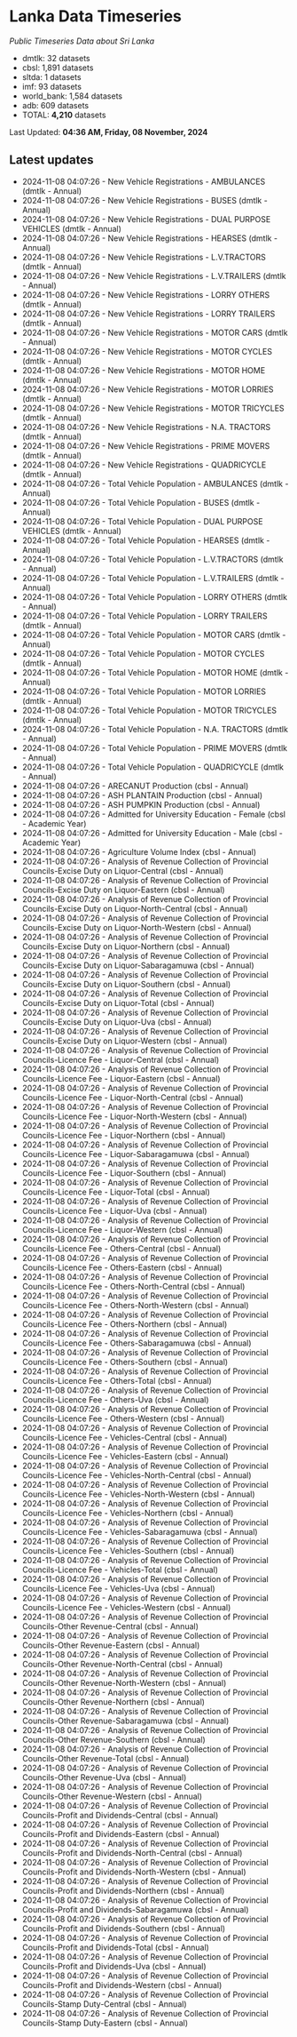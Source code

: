 # Lanka Data Timeseries
*Public Timeseries Data about Sri Lanka*

* dmtlk: 32 datasets
* cbsl: 1,891 datasets
* sltda: 1 datasets
* imf: 93 datasets
* world_bank: 1,584 datasets
* adb: 609 datasets
* TOTAL: **4,210** datasets

Last Updated: **04:36 AM, Friday, 08 November, 2024**

## Latest updates

* 2024-11-08 04:07:26 - New Vehicle Registrations - AMBULANCES (dmtlk - Annual)
* 2024-11-08 04:07:26 - New Vehicle Registrations - BUSES (dmtlk - Annual)
* 2024-11-08 04:07:26 - New Vehicle Registrations - DUAL PURPOSE VEHICLES (dmtlk - Annual)
* 2024-11-08 04:07:26 - New Vehicle Registrations - HEARSES (dmtlk - Annual)
* 2024-11-08 04:07:26 - New Vehicle Registrations - L.V.TRACTORS (dmtlk - Annual)
* 2024-11-08 04:07:26 - New Vehicle Registrations - L.V.TRAILERS (dmtlk - Annual)
* 2024-11-08 04:07:26 - New Vehicle Registrations - LORRY OTHERS (dmtlk - Annual)
* 2024-11-08 04:07:26 - New Vehicle Registrations - LORRY TRAILERS (dmtlk - Annual)
* 2024-11-08 04:07:26 - New Vehicle Registrations - MOTOR CARS (dmtlk - Annual)
* 2024-11-08 04:07:26 - New Vehicle Registrations - MOTOR CYCLES (dmtlk - Annual)
* 2024-11-08 04:07:26 - New Vehicle Registrations - MOTOR HOME (dmtlk - Annual)
* 2024-11-08 04:07:26 - New Vehicle Registrations - MOTOR LORRIES (dmtlk - Annual)
* 2024-11-08 04:07:26 - New Vehicle Registrations - MOTOR TRICYCLES (dmtlk - Annual)
* 2024-11-08 04:07:26 - New Vehicle Registrations - N.A. TRACTORS (dmtlk - Annual)
* 2024-11-08 04:07:26 - New Vehicle Registrations - PRIME MOVERS (dmtlk - Annual)
* 2024-11-08 04:07:26 - New Vehicle Registrations - QUADRICYCLE (dmtlk - Annual)
* 2024-11-08 04:07:26 - Total Vehicle Population - AMBULANCES (dmtlk - Annual)
* 2024-11-08 04:07:26 - Total Vehicle Population - BUSES (dmtlk - Annual)
* 2024-11-08 04:07:26 - Total Vehicle Population - DUAL PURPOSE VEHICLES (dmtlk - Annual)
* 2024-11-08 04:07:26 - Total Vehicle Population - HEARSES (dmtlk - Annual)
* 2024-11-08 04:07:26 - Total Vehicle Population - L.V.TRACTORS (dmtlk - Annual)
* 2024-11-08 04:07:26 - Total Vehicle Population - L.V.TRAILERS (dmtlk - Annual)
* 2024-11-08 04:07:26 - Total Vehicle Population - LORRY OTHERS (dmtlk - Annual)
* 2024-11-08 04:07:26 - Total Vehicle Population - LORRY TRAILERS (dmtlk - Annual)
* 2024-11-08 04:07:26 - Total Vehicle Population - MOTOR CARS (dmtlk - Annual)
* 2024-11-08 04:07:26 - Total Vehicle Population - MOTOR CYCLES (dmtlk - Annual)
* 2024-11-08 04:07:26 - Total Vehicle Population - MOTOR HOME (dmtlk - Annual)
* 2024-11-08 04:07:26 - Total Vehicle Population - MOTOR LORRIES (dmtlk - Annual)
* 2024-11-08 04:07:26 - Total Vehicle Population - MOTOR TRICYCLES (dmtlk - Annual)
* 2024-11-08 04:07:26 - Total Vehicle Population - N.A. TRACTORS (dmtlk - Annual)
* 2024-11-08 04:07:26 - Total Vehicle Population - PRIME MOVERS (dmtlk - Annual)
* 2024-11-08 04:07:26 - Total Vehicle Population - QUADRICYCLE (dmtlk - Annual)
* 2024-11-08 04:07:26 - ARECANUT Production (cbsl - Annual)
* 2024-11-08 04:07:26 - ASH PLANTAIN Production (cbsl - Annual)
* 2024-11-08 04:07:26 - ASH PUMPKIN Production (cbsl - Annual)
* 2024-11-08 04:07:26 - Admitted for University Education - Female (cbsl - Academic Year)
* 2024-11-08 04:07:26 - Admitted for University Education - Male (cbsl - Academic Year)
* 2024-11-08 04:07:26 - Agriculture Volume Index (cbsl - Annual)
* 2024-11-08 04:07:26 - Analysis of Revenue Collection of Provincial Councils-Excise Duty on Liquor-Central (cbsl - Annual)
* 2024-11-08 04:07:26 - Analysis of Revenue Collection of Provincial Councils-Excise Duty on Liquor-Eastern (cbsl - Annual)
* 2024-11-08 04:07:26 - Analysis of Revenue Collection of Provincial Councils-Excise Duty on Liquor-North-Central (cbsl - Annual)
* 2024-11-08 04:07:26 - Analysis of Revenue Collection of Provincial Councils-Excise Duty on Liquor-North-Western (cbsl - Annual)
* 2024-11-08 04:07:26 - Analysis of Revenue Collection of Provincial Councils-Excise Duty on Liquor-Northern (cbsl - Annual)
* 2024-11-08 04:07:26 - Analysis of Revenue Collection of Provincial Councils-Excise Duty on Liquor-Sabaragamuwa (cbsl - Annual)
* 2024-11-08 04:07:26 - Analysis of Revenue Collection of Provincial Councils-Excise Duty on Liquor-Southern (cbsl - Annual)
* 2024-11-08 04:07:26 - Analysis of Revenue Collection of Provincial Councils-Excise Duty on Liquor-Total (cbsl - Annual)
* 2024-11-08 04:07:26 - Analysis of Revenue Collection of Provincial Councils-Excise Duty on Liquor-Uva (cbsl - Annual)
* 2024-11-08 04:07:26 - Analysis of Revenue Collection of Provincial Councils-Excise Duty on Liquor-Western (cbsl - Annual)
* 2024-11-08 04:07:26 - Analysis of Revenue Collection of Provincial Councils-Licence Fee - Liquor-Central (cbsl - Annual)
* 2024-11-08 04:07:26 - Analysis of Revenue Collection of Provincial Councils-Licence Fee - Liquor-Eastern (cbsl - Annual)
* 2024-11-08 04:07:26 - Analysis of Revenue Collection of Provincial Councils-Licence Fee - Liquor-North-Central (cbsl - Annual)
* 2024-11-08 04:07:26 - Analysis of Revenue Collection of Provincial Councils-Licence Fee - Liquor-North-Western (cbsl - Annual)
* 2024-11-08 04:07:26 - Analysis of Revenue Collection of Provincial Councils-Licence Fee - Liquor-Northern (cbsl - Annual)
* 2024-11-08 04:07:26 - Analysis of Revenue Collection of Provincial Councils-Licence Fee - Liquor-Sabaragamuwa (cbsl - Annual)
* 2024-11-08 04:07:26 - Analysis of Revenue Collection of Provincial Councils-Licence Fee - Liquor-Southern (cbsl - Annual)
* 2024-11-08 04:07:26 - Analysis of Revenue Collection of Provincial Councils-Licence Fee - Liquor-Total (cbsl - Annual)
* 2024-11-08 04:07:26 - Analysis of Revenue Collection of Provincial Councils-Licence Fee - Liquor-Uva (cbsl - Annual)
* 2024-11-08 04:07:26 - Analysis of Revenue Collection of Provincial Councils-Licence Fee - Liquor-Western (cbsl - Annual)
* 2024-11-08 04:07:26 - Analysis of Revenue Collection of Provincial Councils-Licence Fee - Others-Central (cbsl - Annual)
* 2024-11-08 04:07:26 - Analysis of Revenue Collection of Provincial Councils-Licence Fee - Others-Eastern (cbsl - Annual)
* 2024-11-08 04:07:26 - Analysis of Revenue Collection of Provincial Councils-Licence Fee - Others-North-Central (cbsl - Annual)
* 2024-11-08 04:07:26 - Analysis of Revenue Collection of Provincial Councils-Licence Fee - Others-North-Western (cbsl - Annual)
* 2024-11-08 04:07:26 - Analysis of Revenue Collection of Provincial Councils-Licence Fee - Others-Northern (cbsl - Annual)
* 2024-11-08 04:07:26 - Analysis of Revenue Collection of Provincial Councils-Licence Fee - Others-Sabaragamuwa (cbsl - Annual)
* 2024-11-08 04:07:26 - Analysis of Revenue Collection of Provincial Councils-Licence Fee - Others-Southern (cbsl - Annual)
* 2024-11-08 04:07:26 - Analysis of Revenue Collection of Provincial Councils-Licence Fee - Others-Total (cbsl - Annual)
* 2024-11-08 04:07:26 - Analysis of Revenue Collection of Provincial Councils-Licence Fee - Others-Uva (cbsl - Annual)
* 2024-11-08 04:07:26 - Analysis of Revenue Collection of Provincial Councils-Licence Fee - Others-Western (cbsl - Annual)
* 2024-11-08 04:07:26 - Analysis of Revenue Collection of Provincial Councils-Licence Fee - Vehicles-Central (cbsl - Annual)
* 2024-11-08 04:07:26 - Analysis of Revenue Collection of Provincial Councils-Licence Fee - Vehicles-Eastern (cbsl - Annual)
* 2024-11-08 04:07:26 - Analysis of Revenue Collection of Provincial Councils-Licence Fee - Vehicles-North-Central (cbsl - Annual)
* 2024-11-08 04:07:26 - Analysis of Revenue Collection of Provincial Councils-Licence Fee - Vehicles-North-Western (cbsl - Annual)
* 2024-11-08 04:07:26 - Analysis of Revenue Collection of Provincial Councils-Licence Fee - Vehicles-Northern (cbsl - Annual)
* 2024-11-08 04:07:26 - Analysis of Revenue Collection of Provincial Councils-Licence Fee - Vehicles-Sabaragamuwa (cbsl - Annual)
* 2024-11-08 04:07:26 - Analysis of Revenue Collection of Provincial Councils-Licence Fee - Vehicles-Southern (cbsl - Annual)
* 2024-11-08 04:07:26 - Analysis of Revenue Collection of Provincial Councils-Licence Fee - Vehicles-Total (cbsl - Annual)
* 2024-11-08 04:07:26 - Analysis of Revenue Collection of Provincial Councils-Licence Fee - Vehicles-Uva (cbsl - Annual)
* 2024-11-08 04:07:26 - Analysis of Revenue Collection of Provincial Councils-Licence Fee - Vehicles-Western (cbsl - Annual)
* 2024-11-08 04:07:26 - Analysis of Revenue Collection of Provincial Councils-Other Revenue-Central (cbsl - Annual)
* 2024-11-08 04:07:26 - Analysis of Revenue Collection of Provincial Councils-Other Revenue-Eastern (cbsl - Annual)
* 2024-11-08 04:07:26 - Analysis of Revenue Collection of Provincial Councils-Other Revenue-North-Central (cbsl - Annual)
* 2024-11-08 04:07:26 - Analysis of Revenue Collection of Provincial Councils-Other Revenue-North-Western (cbsl - Annual)
* 2024-11-08 04:07:26 - Analysis of Revenue Collection of Provincial Councils-Other Revenue-Northern (cbsl - Annual)
* 2024-11-08 04:07:26 - Analysis of Revenue Collection of Provincial Councils-Other Revenue-Sabaragamuwa (cbsl - Annual)
* 2024-11-08 04:07:26 - Analysis of Revenue Collection of Provincial Councils-Other Revenue-Southern (cbsl - Annual)
* 2024-11-08 04:07:26 - Analysis of Revenue Collection of Provincial Councils-Other Revenue-Total (cbsl - Annual)
* 2024-11-08 04:07:26 - Analysis of Revenue Collection of Provincial Councils-Other Revenue-Uva (cbsl - Annual)
* 2024-11-08 04:07:26 - Analysis of Revenue Collection of Provincial Councils-Other Revenue-Western (cbsl - Annual)
* 2024-11-08 04:07:26 - Analysis of Revenue Collection of Provincial Councils-Profit and Dividends-Central (cbsl - Annual)
* 2024-11-08 04:07:26 - Analysis of Revenue Collection of Provincial Councils-Profit and Dividends-Eastern (cbsl - Annual)
* 2024-11-08 04:07:26 - Analysis of Revenue Collection of Provincial Councils-Profit and Dividends-North-Central (cbsl - Annual)
* 2024-11-08 04:07:26 - Analysis of Revenue Collection of Provincial Councils-Profit and Dividends-North-Western (cbsl - Annual)
* 2024-11-08 04:07:26 - Analysis of Revenue Collection of Provincial Councils-Profit and Dividends-Northern (cbsl - Annual)
* 2024-11-08 04:07:26 - Analysis of Revenue Collection of Provincial Councils-Profit and Dividends-Sabaragamuwa (cbsl - Annual)
* 2024-11-08 04:07:26 - Analysis of Revenue Collection of Provincial Councils-Profit and Dividends-Southern (cbsl - Annual)
* 2024-11-08 04:07:26 - Analysis of Revenue Collection of Provincial Councils-Profit and Dividends-Total (cbsl - Annual)
* 2024-11-08 04:07:26 - Analysis of Revenue Collection of Provincial Councils-Profit and Dividends-Uva (cbsl - Annual)
* 2024-11-08 04:07:26 - Analysis of Revenue Collection of Provincial Councils-Profit and Dividends-Western (cbsl - Annual)
* 2024-11-08 04:07:26 - Analysis of Revenue Collection of Provincial Councils-Stamp Duty-Central (cbsl - Annual)
* 2024-11-08 04:07:26 - Analysis of Revenue Collection of Provincial Councils-Stamp Duty-Eastern (cbsl - Annual)